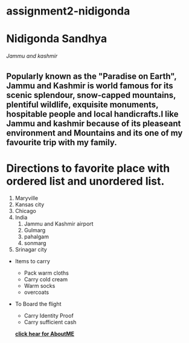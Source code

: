 # assignment2-nidigonda

# Nidigonda Sandhya

###### Jammu and kashmir

Popularly known as the "Paradise on Earth", Jammu and Kashmir is world famous for its scenic splendour, **snow-capped mountains**, plentiful wildlife, **exquisite monuments**, hospitable people and local handicrafts.I like Jammu and kashmir
because of its pleaseant environment and Mountains and its one of my favourite trip  with my family.
---
# Directions to favorite place with ordered list and unordered list. 
 
 1. Maryville
 2. Kansas city 
 3. Chicago 
 4. India
    1. Jammu and Kashmir airport 
    2. Gulmarg
    3. pahalgam
    4. sonmarg 
 5. Srinagar city
 
 * Items to carry
   * Pack warm cloths
   * Carry cold cream
   * Warm socks
   * overcoats
 * To Board the flight 
   * Carry Identity Proof 
   * Carry sufficient cash

   **[click hear for AboutME](AboutMe.md)**

